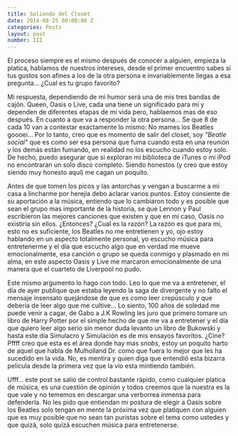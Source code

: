 ```yaml
---
title: Saliendo del Closet
date: 2014-08-25 00:00:00 Z
categories: Posts
layout: post
number: III
---
```


El proceso siempre es el mismo después de conocer a alguien, empieza la platica, hablamos de nuestros intereses, desde el primer encuentro sabes si tus gustos son afines a los de la otra persona e invariablemente llegas a esa pregunta... ¿Cual es tu grupo favorito?

Mi respuesta, dependiendo de mi humor será una de mis tres bandas de cajón. Queen, Oasis o Live, cada una tiene un significado para mi y dependen de diferentes etapas de mi vida pero, hablaemos mas de eso después. En cuanto a que va a responder la otra persona... Se que 8 de cada 10 van a contestar exactamente lo mismo: No mames los Beatles goooei... Por lo tanto, creo que es momento de salir del closet, soy *"Beatle social"* que es como ser esa persona que fuma cuando esta en una reunión y los demás están fumando, en realidad no los escucho cuando estoy solo. De hecho, puedo asegurar que si exploran mi biblioteca de iTunes o mi iPod no encontraran un solo disco completo. Siendo honestos (y creo que estoy siendo muy honesto aquí) me cagan un poquito.

Antes de que tomen los picos y las antorchas y vengan a buscarme a mi casa a lincharme por herejía debo aclarar varios puntos. Estoy consiente de su aportación a la música, entiendo que lo cambiaron todo y es posible que sean el grupo mas importante de la historia, se que Lennon y Paul escribieron las mejores canciones que existen y que en mi caso, Oasis no existiría sin ellos. ¿Entonces? ¿Cual es la razón? La razón es que para mi, esto no es suficiente, los Beatles no me entretienen y yo, ojo estoy hablando en un aspecto totalmente personal, yo escucho música para entretenerme y el día que escucho algo que en verdad me mueve emocionalmente, esa canción o grupo se queda conmigo y plasmado en mi alma, en este aspecto Oasis y Live me marcaron emocionalmente de una manera que el cuarteto de Liverpool no pudo.

Este mismo argumento lo hago con todo. Leo lo que me va a entretener, el día de ayer publique que estaba leyendo la saga de divergente y no falto el mensaje insensato quejándose de que es como leer crepúsculo y que debería de leer algo que me cultive... Lo siento, 100 años de soledad me puede venir a cagar, de Gabo a J.K Rowling les juro que primero tomare un libro de Harry Potter por el simple hecho de que me va a entretener y el día que quiero leer algo serio sin menor duda levanto un libro de Bukowski y hasta este día Simulacro y Simulación es de mis ensayos favoritos. ¿Cine? Pffff creo que esta es el área donde hay mas *snobs*, estoy un poquito harto de aquel que habla de Mulholland Dr. como que fuera lo mejor que les ha sucedido en la vida. No, es mentira y quien diga que entendió esta bizarra película desde la primera vez que la vio esta mintiendo también.

Ufff... este post se salió de control bastante rápido, como cualquier platica de música, es una cuestión de opinión y todos creemos que la nuestra es la que vale y no tememos en descargar una verborrea inmensa para defenderla. No les pido que entiendan mi postura de elegir a Oasis sobre los Beatles solo tengan en mente la próxima vez que platiquen con alguien que es muy posible que no sean tan puristas sobre el tema como ustedes y que quizá, solo quizá escuchen música para entretenerse.
